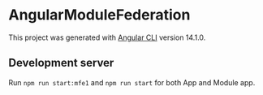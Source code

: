 # AngularModuleFederation

This project was generated with [Angular CLI](https://github.com/angular/angular-cli) version 14.1.0.

## Development server

Run `npm run start:mfe1` and  `npm run start` for both App and Module app.
